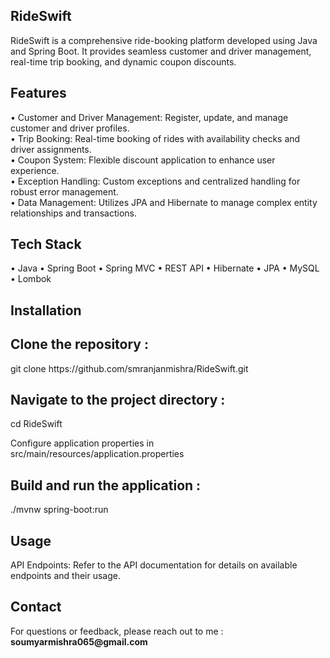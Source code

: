 ## RideSwift
<p>RideSwift is a comprehensive ride-booking platform developed using Java and Spring Boot. It provides seamless customer and driver management, real-time trip booking, and dynamic coupon discounts.</p>

## Features

• Customer and Driver Management: Register, update, and manage customer and driver profiles. <br>
• Trip Booking: Real-time booking of rides with availability checks and driver assignments. <br>
• Coupon System: Flexible discount application to enhance user experience. <br>
• Exception Handling: Custom exceptions and centralized handling for robust error management. <br>
• Data Management: Utilizes JPA and Hibernate to manage complex entity relationships and transactions.

## Tech Stack
• Java
• Spring Boot
• Spring MVC
• REST API
• Hibernate
• JPA
• MySQL
• Lombok

## Installation
<h2>Clone the repository :</h2>
git clone https://github.com/smranjanmishra/RideSwift.git

<h2>Navigate to the project directory :</h2>
cd RideSwift
<p>Configure application properties in src/main/resources/application.properties</p>
<h2>Build and run the application :</h2>
<p>./mvnw spring-boot:run</p>

## Usage
<p>API Endpoints: Refer to the API documentation for details on available endpoints and their usage.</p>

## Contact
<P>For questions or feedback, please reach out to me : <b> soumyarmishra065@gmail.com</b></P>
